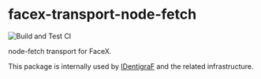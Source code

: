 # facex-transport-node-fetch

![Build and Test CI](https://github.com/myrotvorets/facex-transport-node-fetch/workflows/Build%20and%20Test%20CI/badge.svg)

node-fetch transport for FaceX.

This package is internally used by [IDentigraF](https://identigraf.center/) and the related infrastructure.
